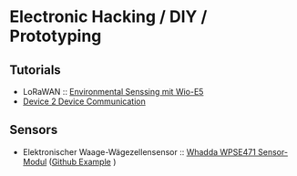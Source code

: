 # Electronic Hacking / DIY / Prototyping

## Tutorials

- LoRaWAN :: [Environmental Senssing mit Wio-E5](https://www.hackster.io/meilily-li/smart-luffa-farming-with-lorawan-b705b0)
- [Device 2 Device Communication](https://www.hackster.io/pradeeplogu0/usb-wio-e5-with-python-845182)


## Sensors

- Elektronischer Waage-Wägezellensensor :: [Whadda WPSE471 Sensor-Modul](https://whadda.com/product/electronic-scale-load-cell-sensor-wpse471/) ([Github Example](https://github.com/WhaddaMakers/Electronic-scale-load-cell-sensor) )




